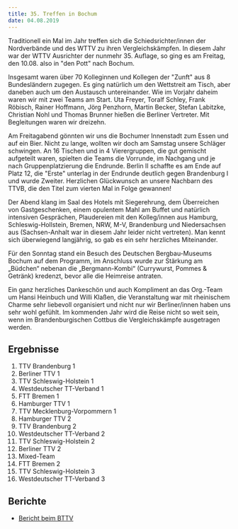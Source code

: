 ```yaml
---
title: 35. Treffen in Bochum
date: 04.08.2019
---
```


Traditionell ein Mal im Jahr treffen sich die Schiedsrichter/innen der Nordverbände und des WTTV zu ihren Vergleichskämpfen. In diesem Jahr war der WTTV Ausrichter der nunmehr 35. Auflage, so ging es am Freitag, den 10.08. also in "den Pott" nach Bochum.

Insgesamt waren über 70 Kolleginnen und Kollegen der "Zunft" aus 8 Bundesländern zugegen. Es ging natürlich um den Wettstreit am Tisch, aber daneben auch um den Austausch untereinander. Wie im Vorjahr daheim waren wir mit zwei Teams am Start. Uta Freyer, Toralf Schley, Frank Röbisch, Rainer Hoffmann, Jörg Penzhorn, Martin Becker, Stefan Labitzke, Christian Nohl und Thomas Brunner hießen die Berliner Vertreter. Mit Begleitungen waren wir dreizehn.

Am Freitagabend gönnten wir uns die Bochumer Innenstadt zum Essen und auf ein Bier. Nicht zu lange, wollten wir doch am Samstag unsere Schläger schwingen. An 16 Tischen und in 4 Vierergruppen, die gut gemischt aufgeteilt waren, spielten die Teams die Vorrunde, im Nachgang und je nach Gruppenplatzierung die Endrunde. Berlin II schaffte es am Ende auf Platz 12, die "Erste" unterlag in der Endrunde deutlich gegen Brandenburg I und wurde Zweiter. Herzlichen Glückwunsch an unsere Nachbarn des TTVB, die den Titel zum vierten Mal in Folge gewannen!

Der Abend klang im Saal des Hotels mit Siegerehrung, dem Überreichen von Gastgeschenken, einem opulentem Mahl am Buffet und natürlich intensiven Gesprächen, Plaudereien mit den Kolleg/innen aus Hamburg, Schleswig-Hollstein, Bremen, NRW, M-V,  Brandenburg und Niedersachsen aus (Sachsen-Anhalt war in diesem Jahr leider nicht vertreten). Man kennt sich überwiegend langjährig, so gab es ein sehr herzliches Miteinander.

Für den Sonntag stand ein Besuch des Deutschen Bergbau-Museums Bochum auf dem Programm, im Anschluss wurde zur Stärkung am „Büdchen“ nebenan die „Bergmann-Kombi“ (Currywurst, Pommes & Getränk) kredenzt, bevor alle die Heimreise antraten.

Ein ganz herzliches Dankeschön und auch Kompliment an das Org.-Team um Hansi Heinbuch und Willi Klaßen, die Veranstaltung war mit rheinischem Charme sehr liebevoll organisiert und nicht nur wir Berliner/innen haben uns sehr wohl gefühlt. Im kommenden Jahr wird die Reise nicht so weit sein, wenn im Brandenburgischen Cottbus die Vergleichskämpfe ausgetragen werden.

## Ergebnisse

1. TTV Brandenburg 1
2. Berliner TTV 1
3. TTV Schleswig-Holstein 1
4. Westdeutscher TT-Verband 1
5. FTT Bremen 1
6. Hamburger TTV 1
7. TTV Mecklenburg-Vorpommern 1
8. Hamburger TTV 2
9. TTV Brandenburg 2
10. Westdeutscher TT-Verband 2
11. TTV Schleswig-Holstein 2
12. Berliner TTV 2
13. Mixed-Team
14. FTT Bremen 2
15. TTV Schleswig-Holstein 3
16. Westdeutscher TT-Verband 3

## Berichte

- [Bericht beim BTTV](https://www.bettv.de/35-schiedsrichter-vergleichskaempfe-2018-in-bochum/)
